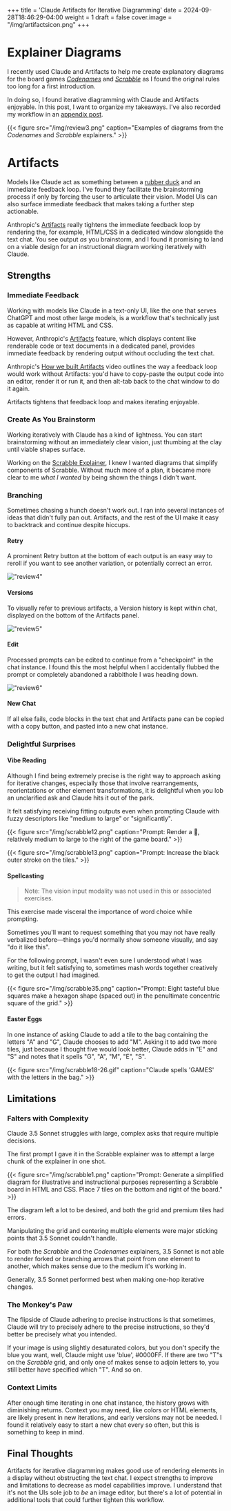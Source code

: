 +++
title = 'Claude Artifacts for Iterative Diagramming'
date = 2024-09-28T18:46:29-04:00
weight = 1
draft = false
cover.image = "/img/artifactsicon.png"
+++

# Explainer Diagrams

I recently used Claude and Artifacts to help me create explanatory diagrams for the board games [*Codenames*](https://gillandsiphon.github.io/posts/codenames-primer/) and [*Scrabble*](https://gillandsiphon.github.io/posts/scrabble-primer/) as I found the original rules too long for a first introduction.

In doing so, I found iterative diagramming with Claude and Artifacts enjoyable. In this post, I want to organize my takeaways. I've also recorded my workflow in an [appendix post](https://gillandsiphon.github.io/posts/scrabble-case-study/).

{{< figure src="/img/review3.png" caption="Examples of diagrams from the *Codenames* and *Scrabble* explainers." >}}


# Artifacts
 
Models like Claude act as something between a [rubber duck](https://en.wikipedia.org/wiki/Rubber_duck_debugging) and an immediate feedback loop. I've found they facilitate the brainstorming process if only by forcing the user to articulate their vision. Model UIs can also surface immediate feedback that makes taking a further step actionable.

Anthropic's [Artifacts](https://www.anthropic.com/news/artifacts) really tightens the immediate feedback loop by rendering the, for example, HTML/CSS in a dedicated window alongside the text chat. You see output *as* you brainstorm, and I found it promising to land on a viable design for an instructional diagram working iteratively with Claude.  


## Strengths


### Immediate Feedback

Working with models like Claude in a text-only UI, like the one that serves ChatGPT and most other large models, is a workflow that's technically just as capable at writing HTML and CSS.

However, Anthropic's [Artifacts](https://support.anthropic.com/en/articles/9487310-what-are-artifacts-and-how-do-i-use-them) feature, which displays content like renderable code or text documents in a dedicated panel, provides immediate feedback by rendering output without occluding the text chat.

Anthropic's [How we built Artifacts](https://www.youtube.com/watch?v=vUdNaAAc4FY) video outlines the way a feedback loop would work without Artifacts: you'd have to copy-paste the output code into an editor, render it or run it, and then alt-tab back to the chat window to do it again. 

Artifacts tightens that feedback loop and makes iterating enjoyable.

### Create As You Brainstorm

Working iteratively with Claude has a kind of lightness. You can start brainstorming without an immediately clear vision, just thumbing at the clay until viable shapes surface. 

Working on the [Scrabble Explainer](https://gillandsiphon.github.io/posts/scrabble-case-study/#brainstorming), I knew I wanted diagrams that simplify components of Scrabble. Without much more of a plan, it became more clear to me *what I wanted* by being shown the things I didn't want.

### Branching

Sometimes chasing a hunch doesn't work out. I ran into several instances of ideas that didn't fully pan out. Artifacts, and the rest of the UI make it easy to backtrack and continue despite hiccups. 

#### Retry
A prominent Retry button at the bottom of each output is an easy way to reroll if you want to see another variation, or potentially correct an error.

!["review4"](/img/review4.png)

#### Versions
To visually refer to previous artifacts, a Version history is kept within chat, displayed on the bottom of the Artifacts panel. 

!["review5"](/img/review5.png)

#### Edit
Processed prompts can be edited to continue from a "checkpoint" in the chat instance. I found this the most helpful when I accidentally flubbed the prompt or completely abandoned a rabbithole I was heading down.

!["review6"](/img/review6.png)

#### New Chat
If all else fails, code blocks in the text chat and Artifacts pane can be copied with a copy button, and pasted into a new chat instance.


### Delightful Surprises

#### Vibe Reading

Although I find being extremely precise is the right way to approach asking for iterative changes, especially those that involve rearrangements, reorientations or other element transformations, it is delightful when you lob an unclarified
ask and Claude hits it out of the park.

It felt satisfying receiving fitting outputs even when prompting Claude with fuzzy descriptors like "medium to large" or "significantly".

{{< figure src="/img/scrabble12.png" caption="Prompt: Render a 👛, relatively medium to large to the right of the game board." >}}

{{< figure src="/img/scrabble13.png" caption="Prompt: Increase the black outer stroke on the tiles." >}}

#### Spellcasting
>Note: The vision input modality was not used in this or associated exercises. 

This exercise made visceral the importance of word choice while prompting.  

Sometimes you'll want to request something that you may not have really verbalized before—things you'd normally show someone visually, and say "do it like this".  

For the following prompt, I wasn't even sure I understood what I was writing, but it felt satisfying to, sometimes mash words together creatively  to get the output I had imagined.

{{< figure src="/img/scrabble35.png" caption="Prompt: Eight tasteful blue squares make a hexagon shape (spaced out) in the penultimate concentric square of the grid." >}}

#### Easter Eggs

In one instance of asking Claude to add a tile to the bag containing the letters "A" and "G", Claude chooses to add "M". Asking it to add two more tiles, just because I thought five would look better, Claude adds in "E" and "S" and notes that it spells "G", "A", "M", "E", "S". 

{{< figure src="/img/scrabble18-26.gif" caption="Claude spells 'GAMES' with the letters in the bag." >}}

## Limitations

### Falters with Complexity

Claude 3.5 Sonnet struggles with large, complex asks that require multiple decisions. 

The first prompt I gave it in the Scrabble explainer was to attempt a large chunk of the explainer in one shot.

{{< figure src="/img/scrabble1.png" caption="Prompt: Generate a simplified diagram for illustrative and instructional purposes representing a Scrabble board in HTML and CSS. Place 7 tiles on the bottom and right of the board." >}}

The diagram left a lot to be desired, and both the grid and premium tiles had errors.

Manipulating the grid and centering multiple elements were major sticking points that 3.5 Sonnet couldn't handle. 

For both the *Scrabble* and the *Codenames* explainers, 3.5 Sonnet is not able to render forked or branching arrows that point from one element to another, which makes sense due to the medium it's working in.

Generally, 3.5 Sonnet performed best when making one-hop iterative changes.

### The Monkey's Paw

The flipside of Claude adhering to precise instructions is that sometimes, Claude will try to precisely adhere to the precise instructions, so they'd better be precisely what you intended. 

If your image is using slightly desaturated colors, but you don't specify the blue you want, well, Claude might use 'blue', #0000FF. If there are two "T"s on the *Scrabble* grid, and only one of makes sense to adjoin letters to, you still better have specified which "T". And so on. 

### Context Limits

After enough time iterating in one chat instance, the history grows with diminishing returns. Context you may need, like colors or HTML elements, are likely present in new iterations, and early versions may not be needed. I found it relatively easy to start a new chat every so often, but this is something to keep in mind.

## Final Thoughts

Artifacts for iterative diagramming makes good use of rendering elements in a display without obstructing the text chat. I expect strengths to improve and limitations to decrease as model capabilities improve. I understand that it's not the UIs sole job to *be* an image editor, but there's a lot of potential in additional tools that could further tighten this workflow.
